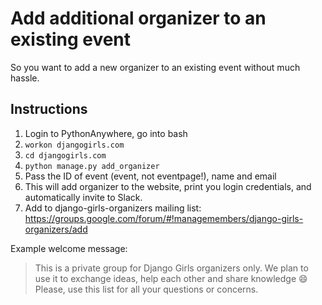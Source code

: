 # Add additional organizer to an existing event

So you want to add a new organizer to an existing event without much hassle.

## Instructions

1. Login to PythonAnywhere, go into bash
2. `workon djangogirls.com`
3. `cd djangogirls.com`
4. `python manage.py add_organizer`
5. Pass the ID of event (event, not eventpage!), name and email
6. This will add organizer to the website, print you login credentials, and automatically invite to Slack.
7. Add to django-girls-organizers mailing list: https://groups.google.com/forum/#!managemembers/django-girls-organizers/add

Example welcome message:
> This is a private group for Django Girls organizers only. We plan to use it to exchange ideas, help each other and share knowledge :smile: Please, use this list for all your questions or concerns.

